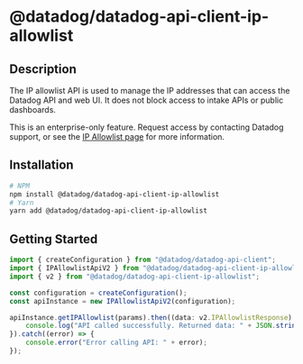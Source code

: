 # @datadog/datadog-api-client-ip-allowlist

## Description

The IP allowlist API is used to manage the IP addresses that
can access the Datadog API and web UI. It does not block
access to intake APIs or public dashboards.

This is an enterprise-only feature. Request access by
contacting Datadog support, or see the [IP Allowlist page](https://docs.datadoghq.com/account_management/org_settings/ip_allowlist/) for more information.

## Installation

```sh
# NPM
npm install @datadog/datadog-api-client-ip-allowlist
# Yarn
yarn add @datadog/datadog-api-client-ip-allowlist
```

## Getting Started
```ts
import { createConfiguration } from "@datadog/datadog-api-client";
import { IPAllowlistApiV2 } from "@datadog/datadog-api-client-ip-allowlist";
import { v2 } from "@datadog/datadog-api-client-ip-allowlist";

const configuration = createConfiguration();
const apiInstance = new IPAllowlistApiV2(configuration);

apiInstance.getIPAllowlist(params).then((data: v2.IPAllowlistResponse) => {
    console.log("API called successfully. Returned data: " + JSON.stringify(data));
}).catch((error) => {
    console.error("Error calling API: " + error);
});
```